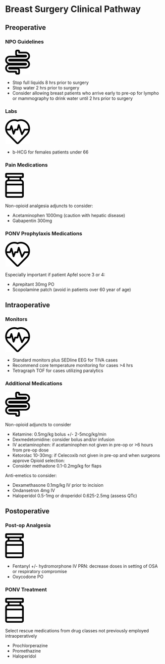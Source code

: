 # Breast Surgery Clinical Pathway

## Preoperative

### NPO Guidelines

![icon](static/img/vector-1.svg)

- Stop full liquids 8 hrs prior to surgery
- Stop water 2 hrs prior to surgery
- Consider allowing breast patients who arrive early to pre-op for lympho or mammography to drink water until 2 hrs prior to surgery

### Labs

![icon](static/img/vector-2.svg)

- b-HCG for females patients under 66

### Pain Medications

![icon](static/img/vector-3.svg)

Non-opioid analgesia adjuncts to consider:
- Acetaminophen 1000mg (caution with hepatic disease)
- Gabapentin 300mg

### PONV Prophylaxis Medications

![icon](static/img/vector-2.svg)


Especially important if patient Apfel socre 3 or 4:

- Aprepitant 30mg PO
- Scopolamine patch (avoid in patients over 60 year of age)

## Intraoperative

### Monitors

![icon](static/img/vector-2.svg)

- Standard monitors plus SEDline EEG for TIVA cases
- Recommend core temperature monitoring for cases >4 hrs 
- Tetragraph TOF for cases utilizing paralytics

### Additional Medications

![icon](static/img/vector-1.svg)

Non-opioid adjuncts to consider

- Ketamine: 0.5mg/kg bolus +/- 2-5mcg/kg/min
- Dexmedetomidine: consider  bolus and/or infusion
- IV acetaminophen: if acetaminophen not given in pre-op or >6 hours from pre-op dose
- Ketorolac 10-30mg: if Celecoxib not given in pre-op and when surgeons approve
  Opioid selection:
- Consider methadone 0.1-0.2mg/kg for flaps 

Anti-emetics to consider:

- Dexamethasone 0.1mg/kg IV prior to incision
- Ondansetron 4mg IV 
- Haloperidol 0.5-1mg or droperidol 0.625-2.5mg (assess QTc)

## Postoperative

### Post-op Analgesia

![icon](static/img/vector-3.svg)

- Fentanyl +/- hydromorphone IV PRN: decrease doses in setting of OSA or respiratory compromise
- Oxycodone PO

### PONV Treatment

![icon](static/img/vector-3.svg)

Select rescue medications from drug classes not previously employed intraoperatively
- Prochlorperazine
- Promethazine
- Haloperidol

